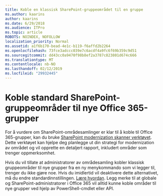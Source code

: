 ```yaml
---
title: Koble en klassisk SharePoint-gruppeområdet til en gruppe
ms.author: kaarins
author: kaarins
ms.date: 6/29/2018
ms.audience: ITPro
ms.topic: article
ROBOTS: NOINDEX, NOFOLLOW
localization_priority: Normal
ms.assetid: a1f6b170-bead-4e1c-b119-f6affd2b2264
ms.openlocfilehash: 73fce3adccc039e7c6acdf4a9fc6f69b359c9d51
ms.sourcegitcommit: dd43cc0a9470f98b8ef2a3787c823801d674c666
ms.translationtype: MT
ms.contentlocale: nb-NO
ms.lasthandoff: 02/12/2019
ms.locfileid: "29932445"
---
```

# <a name="connect-classic-sharepoint-team-sites-to-new-office-365-groups"></a>Koble standard SharePoint-gruppeområder til nye Office 365-grupper

For å vurdere om SharePoint-områdesamlinger er klar til å koble til Office 365-grupper, kan du bruke [SharePoint modernization skanner verktøyet](https://go.microsoft.com/fwlink/?linkid=873066). Dette verktøyet kan hjelpe deg planlegge ut din strategi for modernization av området og vil opprette en detaljert rapport, inkludert områder som trenger oppmerksomhet.
  
Hvis du vil tillate at administratorer av områdesamling kobler klassisk gruppeområder til nye grupper fra en ny menykommando som vi legger til, trenger du ikke gjøre noe. Hvis du imidlertid vil deaktivere dette alternativet, må du endre standardinnstillingen. [Lære hvordan](https://go.microsoft.com/fwlink/?linkid=2004316). Legg merke til at globale og SharePoint-administratorer i Office 365 vil alltid kunne koble områder til nye grupper ved hjelp av PowerShell-cmdlet eller API.
  

